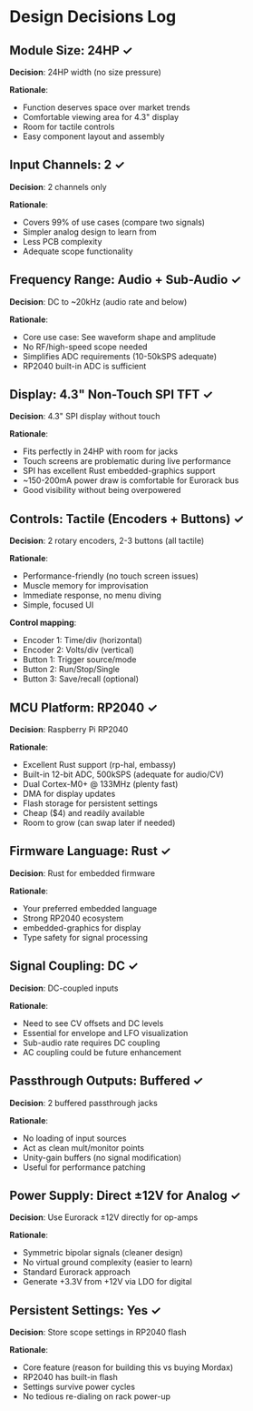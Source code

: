 # Design Decisions Log

## Module Size: 24HP ✓

**Decision**: 24HP width (no size pressure)

**Rationale**:
- Function deserves space over market trends
- Comfortable viewing area for 4.3" display
- Room for tactile controls
- Easy component layout and assembly

## Input Channels: 2 ✓

**Decision**: 2 channels only

**Rationale**:
- Covers 99% of use cases (compare two signals)
- Simpler analog design to learn from
- Less PCB complexity
- Adequate scope functionality

## Frequency Range: Audio + Sub-Audio ✓

**Decision**: DC to ~20kHz (audio rate and below)

**Rationale**:
- Core use case: See waveform shape and amplitude
- No RF/high-speed scope needed
- Simplifies ADC requirements (10-50kSPS adequate)
- RP2040 built-in ADC is sufficient

## Display: 4.3" Non-Touch SPI TFT ✓

**Decision**: 4.3" SPI display without touch

**Rationale**:
- Fits perfectly in 24HP with room for jacks
- Touch screens are problematic during live performance
- SPI has excellent Rust embedded-graphics support
- ~150-200mA power draw is comfortable for Eurorack bus
- Good visibility without being overpowered

## Controls: Tactile (Encoders + Buttons) ✓

**Decision**: 2 rotary encoders, 2-3 buttons (all tactile)

**Rationale**:
- Performance-friendly (no touch screen issues)
- Muscle memory for improvisation
- Immediate response, no menu diving
- Simple, focused UI

**Control mapping**:
- Encoder 1: Time/div (horizontal)
- Encoder 2: Volts/div (vertical)
- Button 1: Trigger source/mode
- Button 2: Run/Stop/Single
- Button 3: Save/recall (optional)

## MCU Platform: RP2040 ✓

**Decision**: Raspberry Pi RP2040

**Rationale**:
- Excellent Rust support (rp-hal, embassy)
- Built-in 12-bit ADC, 500kSPS (adequate for audio/CV)
- Dual Cortex-M0+ @ 133MHz (plenty fast)
- DMA for display updates
- Flash storage for persistent settings
- Cheap ($4) and readily available
- Room to grow (can swap later if needed)

## Firmware Language: Rust ✓

**Decision**: Rust for embedded firmware

**Rationale**:
- Your preferred embedded language
- Strong RP2040 ecosystem
- embedded-graphics for display
- Type safety for signal processing

## Signal Coupling: DC ✓

**Decision**: DC-coupled inputs

**Rationale**:
- Need to see CV offsets and DC levels
- Essential for envelope and LFO visualization
- Sub-audio rate requires DC coupling
- AC coupling could be future enhancement

## Passthrough Outputs: Buffered ✓

**Decision**: 2 buffered passthrough jacks

**Rationale**:
- No loading of input sources
- Act as clean mult/monitor points
- Unity-gain buffers (no signal modification)
- Useful for performance patching

## Power Supply: Direct ±12V for Analog ✓

**Decision**: Use Eurorack ±12V directly for op-amps

**Rationale**:
- Symmetric bipolar signals (cleaner design)
- No virtual ground complexity (easier to learn)
- Standard Eurorack approach
- Generate +3.3V from +12V via LDO for digital

## Persistent Settings: Yes ✓

**Decision**: Store scope settings in RP2040 flash

**Rationale**:
- Core feature (reason for building this vs buying Mordax)
- RP2040 has built-in flash
- Settings survive power cycles
- No tedious re-dialing on rack power-up
